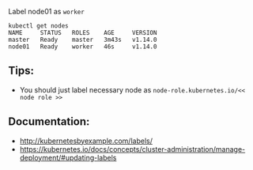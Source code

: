 
Label node01 as `worker`

```
kubectl get nodes
NAME     STATUS   ROLES    AGE     VERSION
master   Ready    master   3m43s   v1.14.0
node01   Ready    worker   46s     v1.14.0
```


## Tips:
- You should just label necessary node as `node-role.kubernetes.io/<< node role >>`

## Documentation:
- http://kubernetesbyexample.com/labels/
- https://kubernetes.io/docs/concepts/cluster-administration/manage-deployment/#updating-labels
